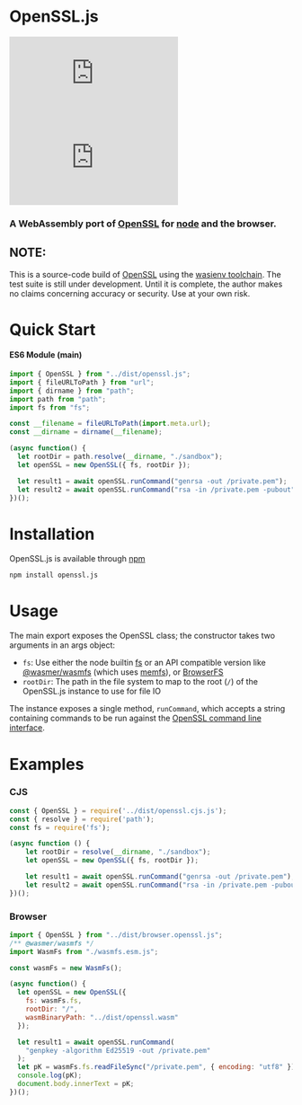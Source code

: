 # OpenSSL.js
  
![npm](https://img.shields.io/npm/v/openssl.js)
![dependencies](https://img.shields.io/david/digitalarsenal/openssl.js)

### A WebAssembly port of [OpenSSL](https://openssl.org) for [node](https://nodejs.org) and the browser.

## NOTE:  
This is a source-code build of [OpenSSL](https://openssl.org) using the [wasienv toolchain](https://github.com/wasienv/wasienv).  The test suite is still under development.  Until it is complete, the author makes no claims concerning accuracy or security.  Use at your own risk.

Quick Start
=

#### ES6 Module (main)
```javascript
import { OpenSSL } from "../dist/openssl.js";
import { fileURLToPath } from "url";
import { dirname } from "path";
import path from "path";
import fs from "fs";

const __filename = fileURLToPath(import.meta.url); 
const __dirname = dirname(__filename);

(async function() {
  let rootDir = path.resolve(__dirname, "./sandbox");
  let openSSL = new OpenSSL({ fs, rootDir });

  let result1 = await openSSL.runCommand("genrsa -out /private.pem");
  let result2 = await openSSL.runCommand("rsa -in /private.pem -pubout");
})();
```

Installation
=

OpenSSL.js is available through [npm](https://www.npmjs.com/package/openssl.js)
```
npm install openssl.js
```

Usage
=
The main export exposes the OpenSSL class; the constructor takes two arguments in an args object:
- `fs`:  Use either the node builtin [fs](https://nodejs.org/dist/latest-v13.x/docs/api/fs.html) or an API compatible version like [@wasmer/wasmfs](https://github.com/wasmerio/wasmer-js/tree/master/packages/wasmfs) (which uses [memfs](https://github.com/streamich/memfs)), or [BrowserFS](https://github.com/jvilk/BrowserFS)
- `rootDir`: The path in the file system to map to the root (`/`) of the OpenSSL.js instance to use for file IO

The instance exposes a single method, `runCommand`, which accepts a string containing commands to be run against the [OpenSSL command line interface](https://www.openssl.org/docs/man1.1.1/).


Examples
=
### CJS
```javascript
const { OpenSSL } = require('../dist/openssl.cjs.js');
const { resolve } = require('path');
const fs = require('fs');

(async function () {
    let rootDir = resolve(__dirname, "./sandbox");
    let openSSL = new OpenSSL({ fs, rootDir });

    let result1 = await openSSL.runCommand("genrsa -out /private.pem");
    let result2 = await openSSL.runCommand("rsa -in /private.pem -pubout");
})();
```

### Browser
```javascript
import { OpenSSL } from "../dist/browser.openssl.js";
/** @wasmer/wasmfs */
import WasmFs from "./wasmfs.esm.js";

const wasmFs = new WasmFs();

(async function() {
  let openSSL = new OpenSSL({
    fs: wasmFs.fs,
    rootDir: "/",
    wasmBinaryPath: "../dist/openssl.wasm"
  });

  let result1 = await openSSL.runCommand(
    "genpkey -algorithm Ed25519 -out /private.pem"
  );
  let pK = wasmFs.fs.readFileSync("/private.pem", { encoding: "utf8" });
  console.log(pK);
  document.body.innerText = pK;
})();
```
